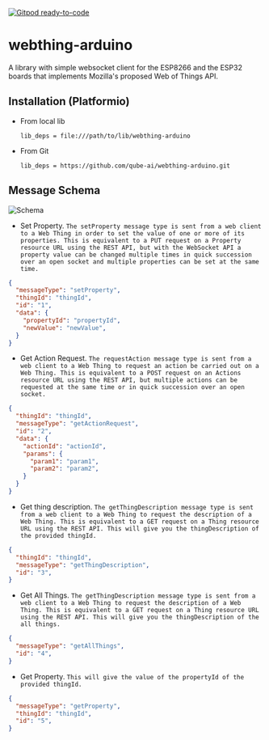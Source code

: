 [![Gitpod ready-to-code](https://img.shields.io/badge/Gitpod-ready--to--code-blue?logo=gitpod)](https://gitpod.io/#https://github.com/qube-ai/webthing-arduino)

webthing-arduino
================

A library with simple websocket client for the ESP8266 and the ESP32 boards that implements Mozilla's proposed Web of Things API.


## Installation (Platformio)
 - From local lib
    ```
    lib_deps = file:///path/to/lib/webthing-arduino
    ```
  - From Git
    ```
    lib_deps = https://github.com/qube-ai/webthing-arduino.git
    ```

  <!-- Schema 
  1. Get Property
  2. Set Property
  3. Get Action Queue
  4. Set Action Queue
  5. Get Event Queue
  6. Get All Properties
  7. Get All Actions
  8. Get All Events
  9. Get Full thing description
  -->


## Message Schema
![Schema](https://img.shields.io/badge/Schema-Qube%20Things-blue.svg)

- Set Property. `The setProperty message type is sent from a web client to a Web Thing in order to set the value of one or more of its properties. This is equivalent to a PUT request on a Property resource URL using the REST API, but with the WebSocket API a property value can be changed multiple times in quick succession over an open socket and multiple properties can be set at the same time.`
```json
{
  "messageType": "setProperty",
  "thingId": "thingId",
  "id": "1",
  "data": {
    "propertyId": "propertyId",
    "newValue": "newValue",
  }
}
```

- Get Action Request.
`The requestAction message type is sent from a web client to a Web Thing to request an action be carried out on a Web Thing. This is equivalent to a POST request on an Actions resource URL using the REST API, but multiple actions can be requested at the same time or in quick succession over an open socket.`
```json
{
  "thingId": "thingId",
  "messageType": "getActionRequest",
  "id": "2",
  "data": {
    "actionId": "actionId",
    "params": {
      "param1": "param1",
      "param2": "param2",
    }
  }
}
```

- Get thing description. `The getThingDescription message type is sent from a web client to a Web Thing to request the description of a Web Thing. This is equivalent to a GET request on a Thing resource URL using the REST API. This will give you the thingDescription of the provided thingId.`
```json
{
  "thingId": "thingId",
  "messageType": "getThingDescription",
  "id": "3",
}
```

- Get All Things. `The getThingDescription message type is sent from a web client to a Web Thing to request the description of a Web Thing. This is equivalent to a GET request on a Thing resource URL using the REST API. This will give you the thingDescription of the all things.`
```json
{
  "messageType": "getAllThings",
  "id": "4",
}
```

- Get Property. `This will give the value of the propertyId of the provided thingId.`
```json
{
  "messageType": "getProperty",
  "thingId": "thingId",
  "id": "5", 
}
```